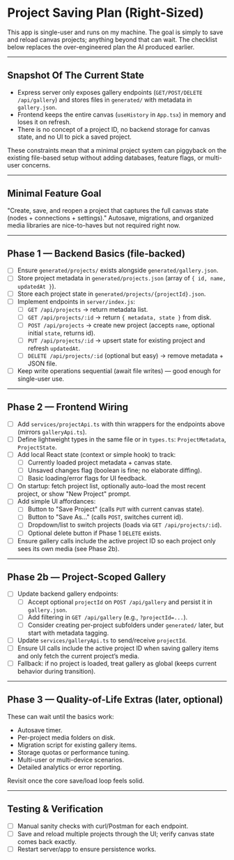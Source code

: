 # Project Saving Plan (Right-Sized)

This app is single-user and runs on my machine. The goal is simply to save and reload canvas projects; anything beyond that can wait. The checklist below replaces the over-engineered plan the AI produced earlier.

---

## Snapshot Of The Current State
- Express server only exposes gallery endpoints (`GET/POST/DELETE /api/gallery`) and stores files in `generated/` with metadata in `gallery.json`.
- Frontend keeps the entire canvas (`useHistory` in `App.tsx`) in memory and loses it on refresh.
- There is no concept of a project ID, no backend storage for canvas state, and no UI to pick a saved project.

These constraints mean that a minimal project system can piggyback on the existing file-based setup without adding databases, feature flags, or multi-user concerns.

---

## Minimal Feature Goal
"Create, save, and reopen a project that captures the full canvas state (nodes + connections + settings)." Autosave, migrations, and organized media libraries are nice-to-haves but not required right now.

---

## Phase 1 — Backend Basics (file-backed)
- [ ] Ensure `generated/projects/` exists alongside `generated/gallery.json`.
- [ ] Store project metadata in `generated/projects.json` (array of `{ id, name, updatedAt }`).
- [ ] Store each project state in `generated/projects/{projectId}.json`.
- [ ] Implement endpoints in `server/index.js`:
  - [ ] `GET /api/projects` → return metadata list.
  - [ ] `GET /api/projects/:id` → return `{ metadata, state }` from disk.
  - [ ] `POST /api/projects` → create new project (accepts `name`, optional initial `state`, returns id).
  - [ ] `PUT /api/projects/:id` → upsert state for existing project and refresh `updatedAt`.
  - [ ] `DELETE /api/projects/:id` (optional but easy) → remove metadata + JSON file.
- [ ] Keep write operations sequential (await file writes) — good enough for single-user use.

---

## Phase 2 — Frontend Wiring
- [ ] Add `services/projectApi.ts` with thin wrappers for the endpoints above (mirrors `galleryApi.ts`).
- [ ] Define lightweight types in the same file or in `types.ts`: `ProjectMetadata`, `ProjectState`.
- [ ] Add local React state (context or simple hook) to track:
  - [ ] Currently loaded project metadata + canvas state.
  - [ ] Unsaved changes flag (boolean is fine; no elaborate diffing).
  - [ ] Basic loading/error flags for UI feedback.
- [ ] On startup: fetch project list, optionally auto-load the most recent project, or show "New Project" prompt.
- [ ] Add simple UI affordances:
  - [ ] Button to "Save Project" (calls `PUT` with current canvas state).
  - [ ] Button to "Save As…" (calls `POST`, switches current id).
  - [ ] Dropdown/list to switch projects (loads via `GET /api/projects/:id`).
  - [ ] Optional delete button if Phase 1 `DELETE` exists.
- [ ] Ensure gallery calls include the active project ID so each project only sees its own media (see Phase 2b).

---

## Phase 2b — Project-Scoped Gallery
- [ ] Update backend gallery endpoints:
  - [ ] Accept optional `projectId` on `POST /api/gallery` and persist it in `gallery.json`.
  - [ ] Add filtering in `GET /api/gallery` (e.g., `?projectId=...`).
  - [ ] Consider creating per-project subfolders under `generated/` later, but start with metadata tagging.
- [ ] Update `services/galleryApi.ts` to send/receive `projectId`.
- [ ] Ensure UI calls include the active project ID when saving gallery items and only fetch the current project’s media.
- [ ] Fallback: if no project is loaded, treat gallery as global (keeps current behavior during transition).

---

## Phase 3 — Quality-of-Life Extras (later, optional)
These can wait until the basics work:
- Autosave timer.
- Per-project media folders on disk.
- Migration script for existing gallery items.
- Storage quotas or performance tuning.
- Multi-user or multi-device scenarios.
- Detailed analytics or error reporting.

Revisit once the core save/load loop feels solid.

---

## Testing & Verification
- [ ] Manual sanity checks with curl/Postman for each endpoint.
- [ ] Save and reload multiple projects through the UI; verify canvas state comes back exactly.
- [ ] Restart server/app to ensure persistence works.
